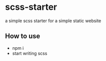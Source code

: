 # scss-starter
a simple scss starter for a simple static website

## How to use
* npm i
* start writing scss